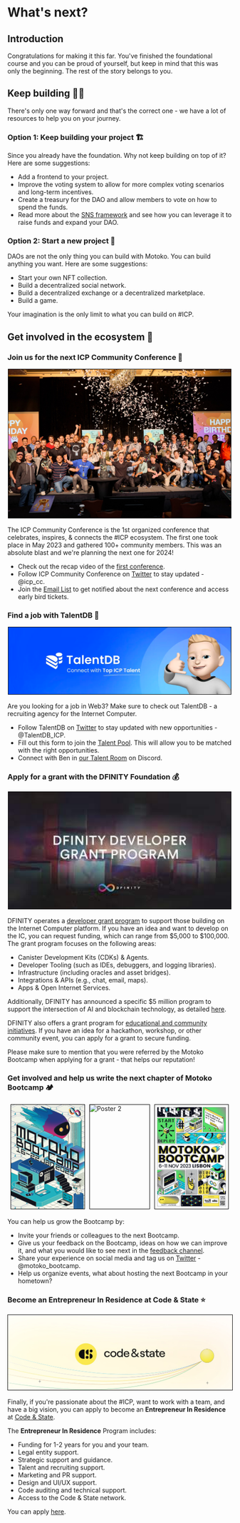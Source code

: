 # What's next?

## Introduction

Congratulations for making it this far. You've finished the foundational course and you can be proud of yourself, but keep in mind that this was only the beginning. The rest of the story belongs to you.

## Keep building 👷‍♂️

There's only one way forward and that's the correct one - we have a lot of resources to help you on your journey.

### Option 1: Keep building your project 🏗️

Since you already have the foundation. Why not keep building on top of it? Here are some suggestions:

- Add a frontend to your project.
- Improve the voting system to allow for more complex voting scenarios and long-term incentives.
- Create a treasury for the DAO and allow members to vote on how to spend the funds.
- Read more about the [SNS framework](https://internetcomputer.org/docs/current/developer-docs/integrations/sns) and see how you can leverage it to raise funds and expand your DAO.

### Option 2: Start a new project 🚀

DAOs are not the only thing you can build with Motoko. You can build anything you want. Here are some suggestions:

- Start your own NFT collection.
- Build a decentralized social network.
- Build a decentralized exchange or a decentralized marketplace.
- Build a game.

Your imagination is the only limit to what you can build on #ICP.

## Get involved in the ecosystem 🌱

### Join us for the next ICP Community Conference 🥳

<p align="center"> <img src="./assets/icpcc.png"  style="border: 1px solid black; width: 500px;"/> </p>

The ICP Community Conference is the 1st organized conference that celebrates, inspires, & connects the #ICP ecosystem. The first one took place in May 2023 and gathered 100+ community members. This was an absolute blast and we're planning the next one for 2024!

- Check out the recap video of the [first conference](https://www.youtube.com/watch?v=CG2wFpUTnxk).
- Follow ICP Community Conference on [Twitter](https://twitter.com/icp_cc) to stay updated - @icp_cc.
- Join the [Email List](https://webforms.pipedrive.com/f/6N8jTemXLwtr7dhqUokx3X1BIwMQFD6jpror1KBZNhTOOaly1bFhWhASOYXRT9QotZ) to get notified about the next conference and access early bird tickets.

### Find a job with TalentDB 💼

<p align="center"> <img src="./assets/talentdb.png"  style="border: 1px solid black; width: 500px;"/> </p>

Are you looking for a job in Web3? Make sure to check out TalentDB - a recruiting agency for the Internet Computer.

- Follow TalentDB on [Twitter](https://twitter.com/TalentDB_ICP) to stay updated with new opportunities - @TalentDB_ICP.
- Fill out this form to join the [Talent Pool](https://airtable.com/shrwzsX9FhZ5X0wlv). This will allow you to be matched with the right opportunities.
- Connect with Ben in [our Talent Room](https://discord.gg/vyyJ8A7p3G) on Discord.

### Apply for a grant with the DFINITY Foundation 💰

<p align="center"> <img src="./assets/grant_program.png"  style="border: 1px solid black; width: 500px;"/> </p>

DFINITY operates a [developer grant program](https://dfinity.org/grants) to support those building on the Internet Computer platform. If you have an idea and want to develop on the IC, you can request funding, which can range from $5,000 to $100,000. The grant program focuses on the following areas:

- Canister Development Kits (CDKs) & Agents.
- Developer Tooling (such as IDEs, debuggers, and logging libraries).
- Infrastructure (including oracles and asset bridges).
- Integrations & APIs (e.g., chat, email, maps).
- Apps & Open Internet Services.

Additionally, DFINITY has announced a specific $5 million program to support the intersection of AI and blockchain technology, as detailed [here](https://www.prnewswire.com/news-releases/dfinity-foundation-launches-5-million-grant-to-support-decentralized-ai-on-the-internet-computer-blockchain-301877065.html).

DFINITY also offers a grant program for [educational and community initiatives](https://dfinity.org/community-grants). If you have an idea for a hackathon, workshop, or other community event, you can apply for a grant to secure funding.

Please make sure to mention that you were referred by the Motoko Bootcamp when applying for a grant - that helps our reputation!

### Get involved and help us write the next chapter of Motoko Bootcamp 🏕️

<div style="display: flex; justify-content: center; max-width: 500px; margin: 0 auto;">
    <img src="./assets/Poster-1.png" alt="Poster 1" style="border: 1px solid black; margin: 5px; width: 33%;">
    <img src="./assets/Poster-2.png" alt="Poster 2" style="border: 1px solid black; margin: 5px; width: 33%;">
    <img src="./assets/Poster-3.png" alt="Poster 3" style="border: 1px solid black; margin: 5px; width: 33%;">
</div>

You can help us grow the Bootcamp by:
- Invite your friends or colleagues to the next Bootcamp.
- Give us your feedback on the Bootcamp, ideas on how we can improve it, and what you would like to see next in the [feedback channel](https://discord.gg/vTcwUdUwTf).
- Share your experience on social media and tag us on [Twitter](https://twitter.com/motoko_bootcamp) - @motoko_bootcamp.
- Help us organize events, what about hosting the next Bootcamp in your hometown?

### Become an Entrepreneur In Residence at Code & State ⭐️

<p align="center"> <img src="./assets/c&s.png"  style="border: 1px solid black;"/> </p>

Finally, if you're passionate about the #ICP, want to work with a team, and have a big vision, you can apply to become an **Entrepreneur In Residence** at [Code & State](https://www.codeandstate.com/).

The **Entrepreneur In Residence** Program includes:
- Funding for 1-2 years for you and your team.
- Legal entity support.
- Strategic support and guidance.
- Talent and recruiting support.
- Marketing and PR support.
- Design and UI/UX support.
- Code auditing and technical support.
- Access to the Code & State network.

You can apply [here](https://www.codeandstate.com/apply).